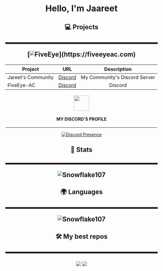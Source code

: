 <h1 align="center">Hello, I'm Jaareet</h1>

<div align="center">

<h2>💻 Projects<h2>

  <hr style="height:5px; border: 1px solid #ccc;">
  
[![FiveEye](https://img.shields.io/badge/-❤️%20FiveEye%20AC-000?)](https://fiveeyeac.com)
  
<h4>

| Project        | URL           | Description |
| ------------- |:-------------:|:--------------:|
|Jareet's Community|[Discord](https://dsc.gg/Jaareet)|My Community's Discord Server|
|FiveEye-AC|[Discord](https://discord.gg/AcvGDVX2mh)| Discord|
  
<!-- | FiveEye-AC | [WebSite]() -->
  
<!-- | C-SHOP-WEBSITE | [WebSite](https://maincode-shop.es/) | C-SHOP Website | -->
  
  <!-- | C-SHOP      | [Discord](https://discord.gg/Td6GzBSU9y) | C-SHOP specialized in FiveM services. | -->

</h4>
  
  
  <img src = "discord.app.ico" width = "50"> <h4>MY DISCORD'S PROFILE</h4>
  <hr width = "500vw">
  
[![Discord Presence](https://lanyard-profile-readme.vercel.app/api/886670803234594856)](https://discord.com/users/886670803234594856)

  
<h2>📕 Stats<h2>

<hr style="height:5px; border: 1px solid #ccc;">

![Snowflake107](https://github-readme-stats.vercel.app/api?username=Jaareet&show_icons=true&theme=tokyonight&hide=["issues"])
  
<h2>🌍 Languages<h2>

<hr style="height:5px; border: 1px solid #ccc;">

![Snowflake107](https://github-readme-stats.vercel.app/api/top-langs?username=Jaareet&show_icons=true&theme=tokyonight&layout=compact)
  
<h2>🛠️ My best repos<h2>

<hr style="height:5px; border: 1px solid #ccc;">

[![](https://github-readme-stats.vercel.app/api/pin/?username=Jaareet&repo=esx_menu_design-v1)](https://github.com/Jaareet/esx_menu_design-v1)
[![](https://github-readme-stats.vercel.app/api/pin/?username=Jaareet&repo=c-chat)](https://github.com/Jaareet/c-chat)
</div>

